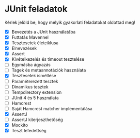 # JUnit feladatok

Kérlek jelöld be, hogy melyik gyakorlati feladatokat oldottad meg!

* [x] Bevezetés a JUnit használatába
* [x] Futtatás Mavennel
* [x] Tesztesetek életciklusa
* [x] Elnevezések
* [x] Assert
* [x] Kivételkezelés és timeout tesztelése
* [ ] Egymásba ágyazás
* [ ] Tagek és metaannotációk használata
* [x] Tesztesetek ismétlése
* [ ] Paraméterezett tesztek
* [ ] Dinamikus tesztek
* [ ] Tempdirectory extension
* [ ] JUnit 4 és 5 használata
* [ ] Hamcrest
* [ ] Saját Hamcrest matcher implementálása
* [x] AssertJ
* [ ] AssertJ kiterjeszthetőség
* [x] Mockito
* [x] Teszt lefedettség